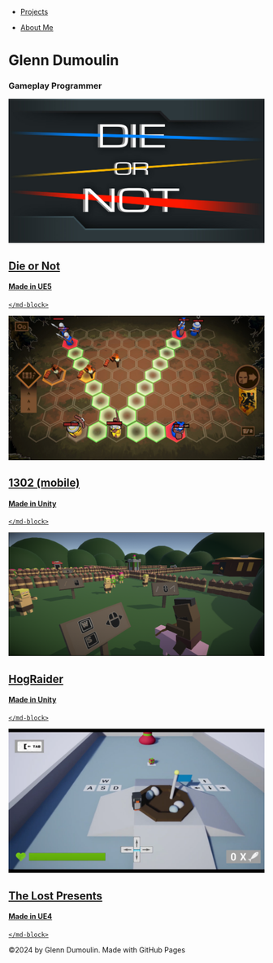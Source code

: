 <link href="./style.css" rel="stylesheet"/>
<link href="./projects.css" rel="stylesheet"/>
<script type="module" src="https://md-block.verou.me/md-block.js"></script>

<div class="nav-bar">
  <md-block>

- <a href="#" class="active">Projects</a>
- <a href="./About/">About Me</a>

  </md-block>
</div>

<div class="title">
  <md-block>

# Glenn Dumoulin

  </md-block>
  <h3>Gameplay Programmer</h3>
</div>

<div class="content">
  <a href="#" class="project">
    <img src="./Assets/Projects/DieOrNot/Group20_DieOrNot_LG_01.jpg" alt="Die or Not game logo!" title="Die or Not">
    <md-block>

## Die or Not

#### Made in UE5

    </md-block>
  </a>
  <a href="#" class="project">
    <img src="./Assets/Projects/1302/01_1302_01.jpg" alt="1302 game snapshot!" title="1302 (mobile)">
    <md-block>

## 1302 (mobile)

#### Made in Unity

    </md-block>
  </a>
  <a href="#" class="project">
    <img src="./Assets/Projects/HogRaider/2DAE15_Dumoulin_Glenn_Unity_Screenshot01.png" alt="HogRaider game snapshot!" title="HogRaider">
    <md-block>

## HogRaider

#### Made in Unity

    </md-block>
  </a>
  <a href="#" class="project">
    <img src="./Assets/Projects/TheLostPresents/TLP_Screenshot01.png" alt="The Lost Presents game snapshot!" title="The Lost Presents">
    <md-block>

## The Lost Presents

#### Made in UE4

    </md-block>
  </a>
</div>

<footer>
  <md-block>

©2024 by Glenn Dumoulin. Made with GitHub Pages

  </md-block>
</footer>
